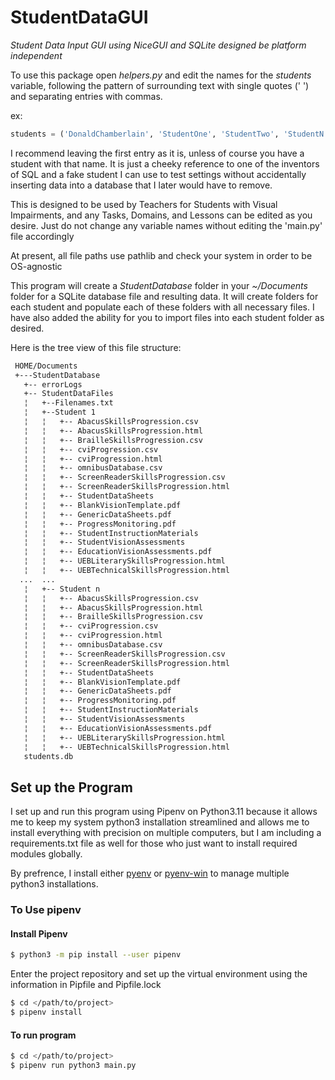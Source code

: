 # StudentDataGUI

*Student Data Input GUI using NiceGUI and SQLite designed be platform independent*

To use this package open *helpers.py* and edit the names for the *students* variable, following the pattern of surrounding text with single quotes (' ') and separating entries with commas.

ex:

```python
students = ('DonaldChamberlain', 'StudentOne', 'StudentTwo', 'StudentN')   
```

I recommend leaving the first entry as it is, unless of course you have a student with that name. It is just a cheeky reference to one of the inventors of SQL and a fake student I can use to test settings without accidentally inserting data into a database that I later would have to remove.

This is designed to be used by Teachers for Students with Visual Impairments, and any Tasks, Domains, and Lessons can be edited as you desire. Just do not change any variable names without editing the 'main.py' file accordingly

At present, all file paths use pathlib and check your system in order to be OS-agnostic

This program will create a *StudentDatabase* folder in your *~/Documents* folder for a SQLite database file and resulting data. It will create folders for each student and populate each of these folders with all necessary files. I have also added the
ability for you to import files into each student folder as desired.

Here is the tree view of this file structure:

```bash
 HOME/Documents
 +---StudentDatabase
   +-- errorLogs
   +-- StudentDataFiles
   ¦   +--Filenames.txt
   ¦   +--Student 1
   ¦   ¦   +-- AbacusSkillsProgression.csv
   ¦   ¦   +-- AbacusSkillsProgression.html
   ¦   ¦   +-- BrailleSkillsProgression.csv
   ¦   ¦   +-- cviProgression.csv
   ¦   ¦   +-- cviProgression.html
   ¦   ¦   +-- omnibusDatabase.csv
   ¦   ¦   +-- ScreenReaderSkillsProgression.csv
   ¦   ¦   +-- ScreenReaderSkillsProgression.html
   ¦   ¦   +-- StudentDataSheets
   ¦   ¦   +-- BlankVisionTemplate.pdf
   ¦   ¦   +-- GenericDataSheets.pdf
   ¦   ¦   +-- ProgressMonitoring.pdf
   ¦   ¦   +-- StudentInstructionMaterials
   ¦   ¦   +-- StudentVisionAssessments
   ¦   ¦   +-- EducationVisionAssessments.pdf
   ¦   ¦   +-- UEBLiterarySkillsProgression.html
   ¦   ¦   +-- UEBTechnicalSkillsProgression.html
  ...  ...
   ¦   +-- Student n
   ¦   ¦   +-- AbacusSkillsProgression.csv
   ¦   ¦   +-- AbacusSkillsProgression.html
   ¦   ¦   +-- BrailleSkillsProgression.csv
   ¦   ¦   +-- cviProgression.csv
   ¦   ¦   +-- cviProgression.html
   ¦   ¦   +-- omnibusDatabase.csv
   ¦   ¦   +-- ScreenReaderSkillsProgression.csv
   ¦   ¦   +-- ScreenReaderSkillsProgression.html
   ¦   ¦   +-- StudentDataSheets
   ¦   ¦   +-- BlankVisionTemplate.pdf
   ¦   ¦   +-- GenericDataSheets.pdf
   ¦   ¦   +-- ProgressMonitoring.pdf
   ¦   ¦   +-- StudentInstructionMaterials
   ¦   ¦   +-- StudentVisionAssessments
   ¦   ¦   +-- EducationVisionAssessments.pdf
   ¦   ¦   +-- UEBLiterarySkillsProgression.html
   ¦   ¦   +-- UEBTechnicalSkillsProgression.html
   students.db
```

## Set up the Program

I set up and run this program using Pipenv on Python3.11 because it allows me to keep my system python3 installation streamlined and allows me to install everything with precision on multiple computers, but I am including a requirements.txt file as well for those who just want to install required modules globally.

By prefrence, I install either [pyenv](https://github.com/pyenv/pyenv) or [pyenv-win](https://github.com/pyenv-win/pyenv-win) to manage multiple python3 installations.

### To Use pipenv

#### Install Pipenv

```bash
$ python3 -m pip install --user pipenv
```

Enter the project repository and set up the virtual environment using the information in Pipfile and Pipfile.lock

```bash
$ cd </path/to/project>
$ pipenv install
```

#### To run program

```bash
$ cd </path/to/project>
$ pipenv run python3 main.py
```

